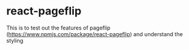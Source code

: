 # react-pageflip

This is to test out the features of pageflip (https://www.npmjs.com/package/react-pageflip) and understand the styling
